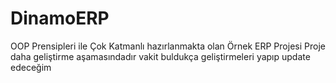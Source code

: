 # DinamoERP
OOP Prensipleri ile Çok Katmanlı hazırlanmakta olan Örnek ERP Projesi 
Proje daha geliştirme aşamasındadır vakit buldukça geliştirmeleri yapıp update edeceğim
